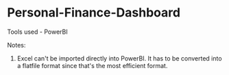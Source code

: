 # Personal-Finance-Dashboard
Tools used - PowerBI

Notes:
1. Excel can't be imported directly into PowerBI. It has to be converted into a flatfile format since that's the most efficient format.
